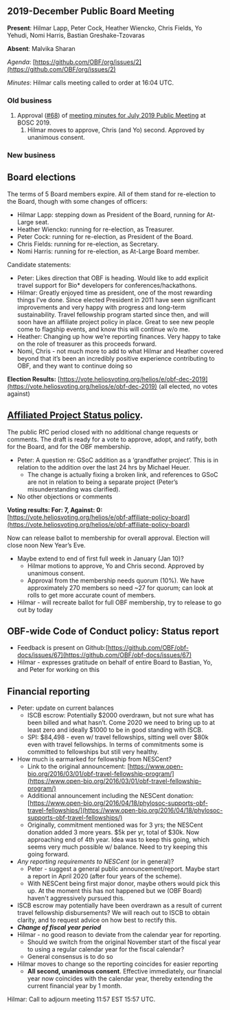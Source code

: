 ## 2019-December Public Board Meeting

**Present**: Hilmar Lapp, Peter Cock, Heather Wiencko, Chris Fields, Yo Yehudi, Nomi Harris, Bastian Greshake-Tzovaras

**Absent**: Malvika Sharan

*Agenda*: [https://github.com/OBF/org/issues/2](https://github.com/OBF/org/issues/2)

*Minutes*:  Hilmar calls meeting called to order at 16:04 UTC.

### **Old business**

1. Approval ([#68](https://github.com/OBF/obf-docs/pull/68)) of [meeting minutes for July 2019 Public Meeting](https://github.com/OBF/obf-docs/blob/799a5e601ec2d7d78fe39265d3e83182d169afcd/minutes/2019-July.md) at BOSC 2019.
    1. Hilmar moves to approve, Chris (and Yo) second. Approved by unanimous consent.

### **New business**

## Board elections

The terms of 5 Board members expire. All of them stand for re-election to the Board, though with some changes of officers:

*   Hilmar Lapp: stepping down as President of the Board, running for At-Large seat.
*   Heather Wiencko: running for re-election, as Treasurer.
*   Peter Cock: running for re-election, as President of the Board.
*   Chris Fields: running for re-election, as Secretary.
*   Nomi Harris: running for re-election, as At-Large Board member.

Candidate statements:

*   Peter: Likes direction that OBF is heading.  Would like to add explicit travel support for Bio* developers for conferences/hackathons.
*   Hilmar: Greatly enjoyed time as president, one of the most rewarding things I’ve done.  Since elected President in 2011 have seen significant improvements and very happy with progress and long-term sustainability.  Travel fellowship program started since then, and will soon have an affiliate project policy in place.  Great to see new people come to flagship events, and know this will continue w/o me.
*   Heather: Changing up how we’re reporting finances.  Very happy to take on the role of treasurer as this proceeds forward.
*   Nomi, Chris - not much more to add to what Hilmar and Heather covered beyond that it’s been an incredibly positive experience contributing to OBF, and they want to continue doing so

**Election Results:** [https://vote.heliosvoting.org/helios/e/obf-dec-2019](https://vote.heliosvoting.org/helios/e/obf-dec-2019) (all elected, no votes against)

## [Affiliated Project Status policy](https://github.com/OBF/obf-docs/pull/44). 

The public RfC period closed with no additional change requests or comments. The draft is ready for a vote to approve, adopt, and ratify, both for the Board, and for the OBF membership.

*   Peter: A question re: GSoC addition as a ‘grandfather project’.  This is in relation to the addition over the last 24 hrs by Michael Heuer.  
    *   The change is actually fixing a broken link, and references to GSoC are not in relation to being a separate project (Peter’s misunderstanding was clarified). 
*   No other objections or comments

**Voting results: For: 7, Against: 0:** [https://vote.heliosvoting.org/helios/e/obf-affiliate-policy-board](https://vote.heliosvoting.org/helios/e/obf-affiliate-policy-board)

Now can release ballot to membership for overall approval.   Election will close noon New Year’s Eve.

*   Maybe extend to end of first full week in January (Jan 10)? 
    *   Hilmar motions to approve, Yo and Chris second.  Approved by unanimous consent.
    *   Approval from the membership needs quorum (10%).  We have approximately 270 members so need ~27 for quorum; can look at rolls to get more accurate count of members. 
*   Hilmar - will recreate ballot for full OBF membership, try to release to go out by today

## OBF-wide Code of Conduct policy: Status report

*   Feedback is present on Github:[https://github.com/OBF/obf-docs/issues/67](https://github.com/OBF/obf-docs/issues/67)
*   Hilmar - expresses gratitude on behalf of entire Board to Bastian, Yo, and Peter for working on this

## Financial reporting

*   Peter: update on current balances
    *   ISCB escrow: Potentially $2000 overdrawn, but not sure what has been billed and what hasn’t.  Come 2020 we need to bring up to at least zero and ideally $1000 to be in good standing with ISCB.  
    *   SPI: $84,498 - even w/ travel fellowships, sitting well over $80k even with travel fellowships.  In terms of commitments some is committed to fellowships but still very healthy. 
*   How much is earmarked for fellowship from NESCent?  
    *   Link to the original announcement: [https://www.open-bio.org/2016/03/01/obf-travel-fellowship-program/](https://www.open-bio.org/2016/03/01/obf-travel-fellowship-program/) 
    *   Additional announcement including the NESCent donation: [https://www.open-bio.org/2016/04/18/phylosoc-supports-obf-travel-fellowships/](https://www.open-bio.org/2016/04/18/phylosoc-supports-obf-travel-fellowships/)
    *   Originally, commitment mentioned was for 3 yrs; the NESCent donation added 3 more years.  $5k per yr, total of $30k.  Now approaching end of 4th year.  Idea was to keep this going, which seems very much possible w/ balance.  Need to try keeping this going forward.  
*   _Any reporting requirements to NESCent_ (or in general)?  
    *   Peter - suggest a general public announcement/report.  Maybe start a report in April 2020 (after four years of the scheme).  
    *   With NESCent being first major donor, maybe others would pick this up. At the moment this has not happened but we (OBF Board) haven't aggressively pursued this.  
*   ISCB escrow may potentially have been overdrawn as a result of current travel fellowship disbursements? We will reach out to ISCB to obtain clarity, and to request advice on how best to rectify this. 
*   **_Change of fiscal year period_**
*   Hilmar - no good reason to deviate from the calendar year for reporting.
    *   Should we switch from the original November start of the fiscal year to using a regular calendar year for the fiscal calendar?
    *   General consensus is to do so
*   Hilmar moves to change so the reporting coincides for easier reporting
    *   **All second, unanimous consent**. Effective immediately, our financial year now coincides with the calendar year, thereby extending the current financial year by 1 month. 

Hilmar: Call to adjourn meeting 11:57 EST  15:57 UTC.  


<!-- Docs to Markdown version 1.0β17 -->
